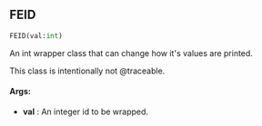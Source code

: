 ## FEID
```python
FEID(val:int)
```
An int wrapper class that can change how it's values are printed.

This class is intentionally not @traceable.


#### Args:

* **val** :  An integer id to be wrapped.